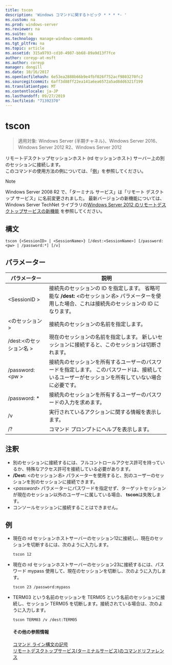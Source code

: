 ```yaml
---
title: tscon
description: 'Windows コマンドに関するトピック * * * *- '
ms.custom: na
ms.prod: windows-server
ms.reviewer: na
ms.suite: na
ms.technology: manage-windows-commands
ms.tgt_pltfrm: na
ms.topic: article
ms.assetid: 315a9793-cd10-4987-bb68-89a9d13f7fce
author: coreyp-at-msft
ms.author: coreyp
manager: dongill
ms.date: 10/16/2017
ms.openlocfilehash: 6e53ea2888b66b9e4fbf026f752acf9803270fc2
ms.sourcegitcommit: 6aff3d88ff22ea141a6ea6572a5ad8dd6321f199
ms.translationtype: MT
ms.contentlocale: ja-JP
ms.lasthandoff: 09/27/2019
ms.locfileid: "71392370"
---
```

# <a name="tscon"></a>tscon

>適用対象: Windows Server (半期チャネル)、Windows Server 2016、Windows Server 2012 R2、Windows Server 2012

リモートデスクトップセッションホスト (rd セッションホスト) サーバー上の別のセッションに接続します。  
このコマンドの使用方法の例については、「[例](#BKMK_examples)」を参照してください。  

> [!NOTE]  
> Windows Server 2008 R2 で、「ターミナル サービス」は「リモート デスクトップ サービス」に名前変更されました。 最新バージョンの新機能については、Windows Server TechNet ライブラリの[Windows Server 2012 のリモートデスクトップサービスの新機能](https://technet.microsoft.com/library/hh831527) を参照してください。  

## <a name="syntax"></a>構文  
```  
tscon {<SessionID> | <SessionName>} [/dest:<SessionName>] [/password:<pw> | /password:*] [/v]  
```  
## <a name="parameters"></a>パラメーター  

|パラメーター|説明|  
|-------|--------|  
|\<SessionID >|接続先のセッションの ID を指定します。 省略可能な **/dest:** <のセッション*名*> パラメーターを使用した場合、これは接続先のセッションの ID になります。|  
|\<のセッション >|接続先のセッションの名前を指定します。|  
|/dest:\<のセッション名 >|現在のセッションの名前を指定します。 新しいセッションに接続すると、このセッションは切断されます。|  
|/password:\<pw >|接続先のセッションを所有するユーザーのパスワードを指定します。 このパスワードは、接続しているユーザーがセッションを所有していない場合に必要です。|  
|/password: *|接続先のセッションを所有するユーザーのパスワードの入力を求めます。|  
|/v|実行されているアクションに関する情報を表示します。|  
|/?|コマンド プロンプトにヘルプを表示します。|  

## <a name="remarks"></a>注釈  
-   別のセッションに接続するには、フルコントロールアクセス許可を持っているか、特殊なアクセス許可を接続している必要があります。  
-   **/Dest:** <のセッション*名*> パラメーターを使用すると、別のユーザーのセッションを別のセッションに接続できます。  
-   <*password*> パラメーターにパスワードを指定せず、ターゲットセッションが現在のセッション以外のユーザーに属している場合、 **tscon**は失敗します。  
-   コンソールセッションに接続することはできません。  

## <a name="BKMK_examples"></a>例  
- 現在の rd セッションホストサーバーのセッション12に接続し、現在のセッションを切断するには、次のように入力します。  
  ```  
  tscon 12  
  ```  
- 現在の rd セッションホストサーバーのセッション23に接続するには、パスワード mypass 使用して、現在のセッションを切断し、次のように入力します。  
  ```  
  tscon 23 /password:mypass  
  ```  
- TERM03 という名前のセッションを TERM05 という名前のセッションに接続し、セッション TERM05 を切断します。接続されている場合は、次のように入力します。  
  ```  
  tscon TERM03 /v /dest:TERM05  
  ```  
  #### <a name="additional-references"></a>その他の参照情報  
  [コマンド ライン構文の記号](command-line-syntax-key.md)  
  [リモートデスクトップサービス&#40;ターミナルサービス&#41;のコマンドリファレンス](remote-desktop-services-terminal-services-command-reference.md)  

